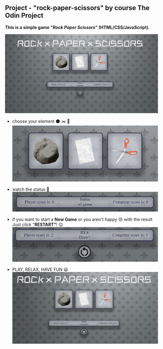 ## Project - "rock-paper-scissors" by course The Odin Project
**This is a simple game "*Rock Paper Scissors*" (HTML/CSS/JavaScript).**

![screenshot](screenshots/screen.png "Screenshot")

- choose your element :new_moon: :scissors: :page_facing_up:
![choose element](screenshots/choose.gif "choose")

- watch the status :eyes:
![status](screenshots/status.gif "status")

- if you want to start a **New Game** or you aren't happy :cry: with the result
  Just *click* "**RESTART"**! :wink:
![restart button](screenshots/reset.gif "restart")
  
- PLAY, RELAX, HAVE FUN :smiley:
![gameplay](screenshots/game.gif "gameplay")
